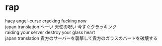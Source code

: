 # rap
haey angel-curse cracking fucking now<br>
japan translation へーい 天使の呪い 今すぐクラッキング<br>
raiding your server destroy your glass heart<br>
japan translation 貴方のサーバーを襲撃して貴方のガラスのハートを破壊する<br>
